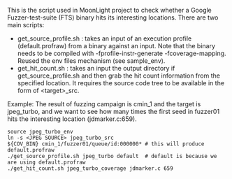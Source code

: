 This is the script used in MoonLight project to check whether a Google Fuzzer-test-suite (FTS) binary hits its interesting locations.
There are two main scripts:
* get\_source\_profile.sh : takes an input of an execution profile (default.profraw) from a binary against an input. Note that the binary needs to be
  compiled with -fprofile-instr-generate -fcoverage-mapping. Reused the env files mechanism (see sample\_env).
* get\_hit\_count.sh : takes an input the output directory if get\_source\_profile.sh and then grab the hit count information from the specified location.
It requires the source code tree to be available in the form of \<target\>\_src.


Example:
The result of fuzzing campaign is cmin\_1 and the target is jpeg\_turbo, and we want to see how many times the first seed in fuzzer01 hits the interesting location (jdmarker.c:659).
```
source jpeg_turbo_env
ln -s <JPEG SOURCE> jpeg_turbo_src
${COV_BIN} cmin_1/fuzzer01/queue/id:000000* # this will produce default.profraw
./get_source_profile.sh jpeg_turbo default  # default is because we are using default.profraw
./get_hit_count.sh jpeg_turbo_coverage jdmarker.c 659
```

